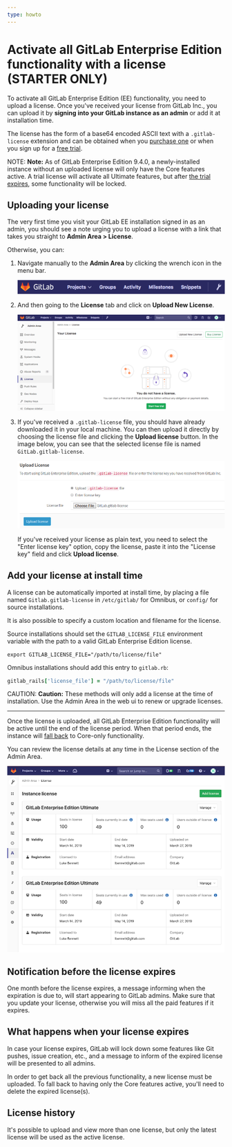 ```yaml
---
type: howto
---
```


# Activate all GitLab Enterprise Edition functionality with a license **(STARTER ONLY)**

To activate all GitLab Enterprise Edition (EE) functionality, you need to upload
a license. Once you've received your license from GitLab Inc., you can upload it
by **signing into your GitLab instance as an admin** or add it at
installation time.

The license has the form of a base64 encoded ASCII text with a `.gitlab-license`
extension and can be obtained when you [purchase one](https://about.gitlab.com/pricing/) or when you sign
up for a [free trial](https://about.gitlab.com/free-trial/).

NOTE: **Note:**
As of GitLab Enterprise Edition 9.4.0, a newly-installed instance without an
uploaded license will only have the Core features active. A trial license will
activate all Ultimate features, but after
[the trial expires](#what-happens-when-your-license-expires), some functionality
will be locked.

## Uploading your license

The very first time you visit your GitLab EE installation signed in as an admin,
you should see a note urging you to upload a license with a link that takes you
straight to **Admin Area > License**.

Otherwise, you can:

1. Navigate manually to the **Admin Area** by clicking the wrench icon in the menu bar.

   ![Admin Area icon](img/admin_wrench.png)

1. And then going to the **License** tab and click on **Upload New License**.

   ![License Admin Area](img/license_admin_area.png)

1. If you've received a `.gitlab-license` file, you should have already downloaded
   it in your local machine. You can then upload it directly by choosing the
   license file and clicking the **Upload license** button. In the image below,
   you can see that the selected license file is named `GitLab.gitlab-license`.

   ![Upload license](img/license_upload.png)

   If you've received your license as plain text, you need to select the
   "Enter license key" option, copy the license, paste it into the "License key"
   field and click **Upload license**.

## Add your license at install time

A license can be automatically imported at install time, by placing a file named
`Gitlab.gitlab-license` in `/etc/gitlab/` for Omnibus, or `config/` for source installations.

It is also possible to specify a custom location and filename for the license.

Source installations should set the `GITLAB_LICENSE_FILE` environment
variable with the path to a valid GitLab Enterprise Edition license.

```shell
export GITLAB_LICENSE_FILE="/path/to/license/file"
```

Omnibus installations should add this entry to `gitlab.rb`:

```ruby
gitlab_rails['license_file'] = "/path/to/license/file"
```

CAUTION: **Caution:**
These methods will only add a license at the time of installation. Use the
Admin Area in the web ui to renew or upgrade licenses.

---

Once the license is uploaded, all GitLab Enterprise Edition functionality
will be active until the end of the license period. When that period ends, the
instance will [fall back](#what-happens-when-your-license-expires) to Core-only
functionality.

You can review the license details at any time in the License section of the
Admin Area.

![License details](img/license_details.png)

## Notification before the license expires

One month before the license expires, a message informing when the expiration
is due to, will start appearing to GitLab admins. Make sure that you update your
license, otherwise you will miss all the paid features if it expires.

## What happens when your license expires

In case your license expires, GitLab will lock down some features like Git pushes,
issue creation, etc., and a message to inform of the expired license will be
presented to all admins.

In order to get back all the previous functionality, a new license must be uploaded.
To fall back to having only the Core features active, you'll need to delete the
expired license(s).

## License history

It's possible to upload and view more than one license,
but only the latest license will be used as the active license.

<!-- ## Troubleshooting

Include any troubleshooting steps that you can foresee. If you know beforehand what issues
one might have when setting this up, or when something is changed, or on upgrading, it's
important to describe those, too. Think of things that may go wrong and include them here.
This is important to minimize requests for support, and to avoid doc comments with
questions that you know someone might ask.

Each scenario can be a third-level heading, e.g. `### Getting error message X`.
If you have none to add when creating a doc, leave this section in place
but commented out to help encourage others to add to it in the future. -->
